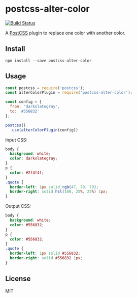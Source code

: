 # postcss-alter-color

[![Build Status](https://travis-ci.org/mistakster/postcss-alter-color.svg?branch=master)](https://travis-ci.org/mistakster/postcss-alter-color)

A [PostCSS](https://github.com/postcss/postcss) plugin to replace one color with another color.

## Install

```
npm install --save postcss-alter-color
```

## Usage

```js
const postcss = require('postcss');
const alterColorPlugin = require('postcss-alter-color');

const config = {
  from: 'darkslategray',
  to: '#556832'
};

postcss()
  .use(alterColorPlugin(config))
```

Input CSS:

```css
body {
  background: white;
  color: darkslategray;
}
p {
  color: #2f4f4f;
}
.quote {
  border-left: 1px solid rgb(47, 79, 79);
  border-right: solid hsl(180, 25%, 25%) 1px;
}
```

Output CSS:

```css
body {
  background: white;
  color: #556832;
}
p {
  color: #556832;
}
.quote {
  border-left: 1px solid #556832;
  border-right: solid #556832 1px;
}
```

## License

MIT
